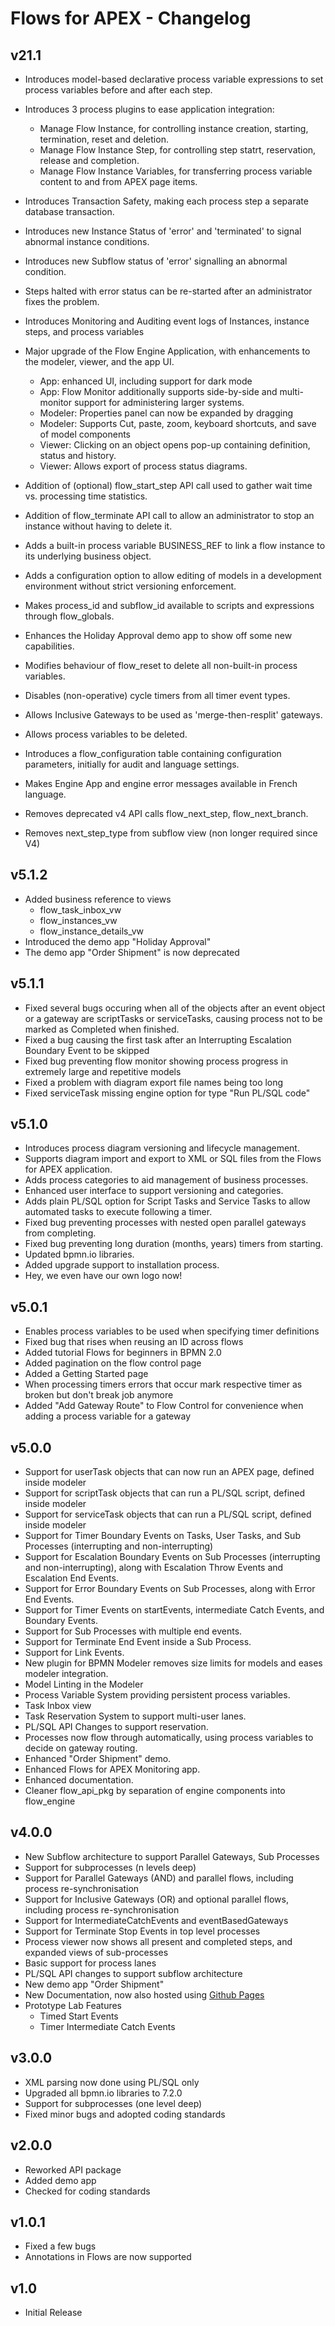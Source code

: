 # Flows for APEX - Changelog

## v21.1

- Introduces model-based declarative process variable expressions to set process variables before and after each step.
- Introduces 3 process plugins to ease application integration:
  
  - Manage Flow Instance, for controlling instance creation, starting, termination, reset and deletion.
  - Manage Flow Instance Step, for controlling step statrt, reservation, release and completion.
  - Manage Flow Instance Variables, for transferring process variable content to and from APEX page items.
- Introduces Transaction Safety, making each process step a separate database transaction.
- Introduces new Instance Status of 'error' and 'terminated' to signal abnormal instance conditions.
- Introduces new Subflow status of 'error' signalling an abnormal condition.
- Steps halted with error status can be re-started after an administrator fixes the problem.
- Introduces Monitoring and Auditing event logs of Instances, instance steps, and process variables
- Major upgrade of the Flow Engine Application, with enhancements to the modeler, viewer, and the app UI.
  
  - App: enhanced UI, including support for dark mode
  - App: Flow Monitor additionally supports side-by-side and multi-monitor support for administering larger systems.
  - Modeler: Properties panel can now be expanded by dragging
  - Modeler: Supports Cut, paste, zoom, keyboard shortcuts, and save of model components
  - Viewer: Clicking on an object opens pop-up containing definition, status and history.
  - Viewer: Allows export of process status diagrams.
- Addition of (optional) flow_start_step API call used to gather wait time vs. processing time statistics.
- Addition of flow_terminate API call to allow an administrator to stop an instance without having to delete it.
- Adds a built-in process variable BUSINESS_REF to link a flow instance to its underlying business object.
- Adds a configuration option to allow editing of models in a development environment without strict versioning enforcement.
- Makes process_id and subflow_id available to scripts and expressions through flow_globals.
- Enhances the Holiday Approval demo app to show off some new capabilities.
- Modifies behaviour of flow_reset to delete all non-built-in process variables.
- Disables (non-operative) cycle timers from all timer event types.
- Allows Inclusive Gateways to be used as 'merge-then-resplit' gateways.
- Allows process variables to be deleted.
- Introduces a flow_configuration table containing configuration parameters, initially for audit and language settings.
- Makes Engine App and engine error messages available in French language.
- Removes deprecated v4 API calls flow_next_step, flow_next_branch.
- Removes next_step_type from subflow view (non longer required since V4)

## v5.1.2

- Added business reference to views
  - flow_task_inbox_vw
  - flow_instances_vw
  - flow_instance_details_vw
- Introduced the demo app "Holiday Approval"
- The demo app "Order Shipment" is now deprecated

## v5.1.1

- Fixed several bugs occuring when all of the objects after an event object or a gateway are scriptTasks or serviceTasks, causing process not to be marked as Completed when finished.
- Fixed a bug causing the first task after an Interrupting Escalation Boundary Event to be skipped
- Fixed bug preventing flow monitor showing process progress in extremely large and repetitive models
- Fixed a problem with diagram export file names being too long
- Fixed serviceTask missing engine option for type "Run PL/SQL code"

## v5.1.0

- Introduces process diagram versioning and lifecycle management.
- Supports diagram import and export to XML or SQL files from the Flows for APEX application.
- Adds process categories to aid management of business processes.
- Enhanced user interface to support versioning and categories.
- Adds plain PL/SQL option for Script Tasks and Service Tasks to allow automated tasks to execute following a timer.
- Fixed bug preventing processes with nested open parallel gateways from completing.
- Fixed bug preventing long duration (months, years) timers from starting.
- Updated bpmn.io libraries.
- Added upgrade support to installation process.
- Hey, we even have our own logo now!

## v5.0.1

- Enables process variables to be used when specifying timer definitions
- Fixed bug that rises when reusing an ID across flows
- Added tutorial Flows for beginners in BPMN 2.0
- Added pagination on the flow control page
- Added a Getting Started page
- When processing timers errors that occur mark respective timer as broken but don't break job anymore
- Added "Add Gateway Route" to Flow Control for convenience when adding a process variable for a gateway

## v5.0.0

- Support for userTask objects that can now run an APEX page, defined inside modeler
- Support for scriptTask objects that can run a PL/SQL script, defined inside modeler
- Support for serviceTask objects that can run a PL/SQL script, defined inside modeler
- Support for Timer Boundary Events on Tasks, User Tasks, and Sub Processes (interrupting and non-interrupting)
- Support for Escalation Boundary Events on Sub Processes (interrupting and non-interrupting), along with Escalation Throw Events and Escalation End Events.
- Support for Error Boundary Events on Sub Processes, along with Error End Events.
- Support for Timer Events on startEvents, intermediate Catch Events, and Boundary Events.
- Support for Sub Processes with multiple end events.
- Support for Terminate End Event inside a Sub Process.
- Support for Link Events.
- New plugin for BPMN Modeler removes size limits for models and eases modeler integration.
- Model Linting in the Modeler
- Process Variable System providing persistent process variables.
- Task Inbox view
- Task Reservation System to support multi-user lanes.
- PL/SQL API Changes to support reservation.
- Processes now flow through automatically, using process variables to decide on gateway routing.
- Enhanced "Order Shipment" demo.
- Enhanced Flows for APEX Monitoring app.
- Enhanced documentation.
- Cleaner flow_api_pkg by separation of engine components into flow_engine

## v4.0.0

- New Subflow architecture to support Parallel Gateways, Sub Processes
- Support for subprocesses (n levels deep)
- Support for Parallel Gateways (AND) and parallel flows, including process re-synchronisation
- Support for Inclusive Gateways (OR) and optional parallel flows, including process re-synchronisation
- Support for IntermediateCatchEvents and eventBasedGateways
- Support for Terminate Stop Events in top level processes
- Process viewer now shows all present and completed steps, and expanded views of sub-processes
- Basic support for process lanes
- PL/SQL API changes to support subflow architecture
- New demo app "Order Shipment"
- New Documentation, now also hosted using [Github Pages](https://mt-ag.github.io/apex-flowsforapex/)
- Prototype Lab Features
  - Timed Start Events
  - Timer Intermediate Catch Events

## v3.0.0

- XML parsing now done using PL/SQL only
- Upgraded all bpmn.io libraries to 7.2.0
- Support for subprocesses (one level deep)
- Fixed minor bugs and adopted coding standards

## v2.0.0

- Reworked API package
- Added demo app
- Checked for coding standards

## v1.0.1

- Fixed a few bugs
- Annotations in Flows are now supported

## v1.0

- Initial Release

